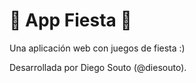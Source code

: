 
# :tada: App Fiesta :tada:

Una aplicación web con juegos de fiesta :)

Desarrollada por Diego Souto (@diesouto).
